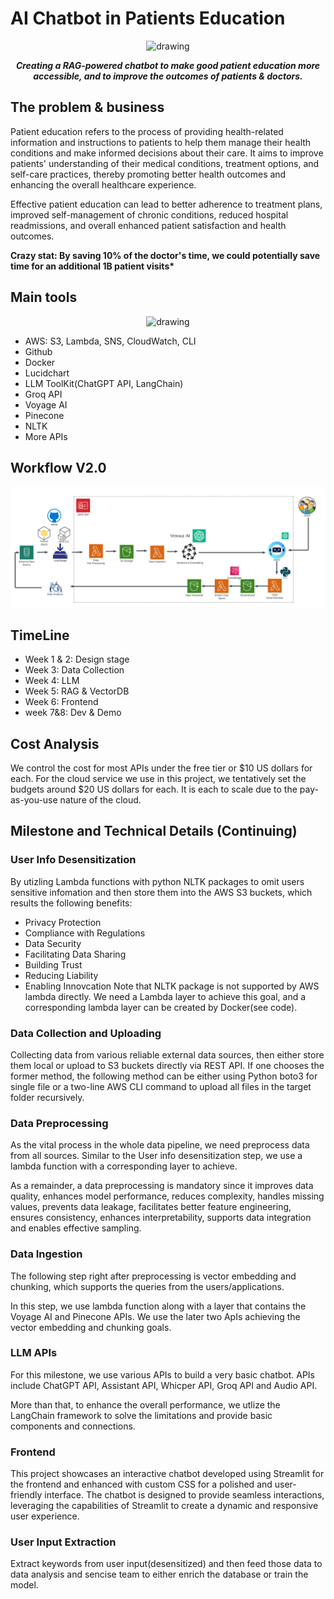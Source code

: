 # AI Chatbot in Patients Education

<center><img src="Images/goal.png" alt="drawing" style="width:200px;"/>

___Creating a RAG-powered chatbot to make good patient education more accessible, and to improve the outcomes of patients & doctors.___
</center>

## The problem & business

Patient education refers to the process of providing health-related information and instructions to patients to help them manage their health conditions and make informed decisions about their care. It aims to improve patients' understanding of their medical conditions, treatment options, and self-care practices, thereby promoting better health outcomes and enhancing the overall healthcare experience.

Effective patient education can lead to better adherence to treatment plans, improved self-management of chronic conditions, reduced hospital readmissions, and overall enhanced patient satisfaction and health outcomes.

__Crazy stat: By saving 10% of the doctor's time, we could potentially save time for an additional 1B patient visits*__

## Main tools
<center><img src="Images/tools.png" alt="drawing" style="width:400px;"/></center>

- AWS: S3, Lambda, SNS, CloudWatch, CLI
- Github
- Docker
- Lucidchart
- LLM ToolKit(ChatGPT API, LangChain)
- Groq API
- Voyage AI
- Pinecone
- NLTK
- More APIs


## Workflow V2.0
<center><img src="Images/work flow.png" alt="drawing" style="width:600px;"/></center>


## TimeLine
- Week 1 & 2: Design stage
- Week 3: Data Collection
- Week 4: LLM
- Week 5: RAG & VectorDB
- Week 6: Frontend
- week 7&8: Dev & Demo

## Cost Analysis
We control the cost for most APIs under the free tier or $10 US dollars for each. For the cloud service we use in this project, we tentatively set the budgets around $20 US dollars for each. It is each to scale due to the pay-as-you-use nature of the cloud.

## Milestone and Technical Details (Continuing)

### User Info Desensitization
By utizling Lambda functions with python NLTK packages to omit users sensitive infomation and then store them into the AWS S3 buckets, which results the following benefits:
- Privacy Protection
- Compliance with Regulations
- Data Security
- Facilitating Data Sharing
- Building Trust
- Reducing Liability
- Enabling Innovcation
Note that NLTK package is not supported by AWS lambda directly. We need a Lambda layer to achieve this goal, and a corresponding lambda layer can be created by Docker(see code).

### Data Collection and Uploading
Collecting data from various reliable external data sources, then either store them local or upload to S3 buckets directly via REST API. If one chooses the former method, the following method can be either using Python boto3 for single file or a two-line AWS CLI command to upload all files in the target folder recursively.

### Data Preprocessing
As the vital process in the whole data pipeline, we need preprocess data from all sources. Similar to the User info desensitization step, we use a lambda function with a corresponding layer to achieve.

As a remainder, a data preprocessing is mandatory since it improves data quality, enhances model performance, reduces complexity, handles missing values, prevents data leakage, facilitates better feature engineering, ensures consistency, enhances interpretability, supports data integration and enables effective sampling.

### Data Ingestion
The following step right after preprocessing is vector embedding and chunking, which supports the queries from the users/applications.

In this step, we use lambda function along with a layer that contains the Voyage AI and Pinecone APIs. We use the later two ApIs achieving the vector embedding and chunking goals.

### LLM APIs
For this milestone, we use various APIs to build a very basic chatbot. APIs include ChatGPT API, Assistant API, Whicper API, Groq API and Audio API.

More than that, to enhance the overall performance, we utlize the LangChain framework to solve the limitations and provide basic components and connections.

### Frontend
This project showcases an interactive chatbot developed using Streamlit for the frontend and enhanced with custom CSS for a polished and user-friendly interface. The chatbot is designed to provide seamless interactions, leveraging the capabilities of Streamlit to create a dynamic and responsive user experience.

### User Input Extraction
Extract keywords from user input(desensitized) and then feed those data to data analysis and sencise team to either enrich the database or train the model.